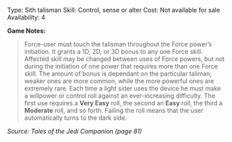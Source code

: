 
Type: Sith talisman
Skill: Control, sense or alter
Cost: Not available for sale
Availability: 4

**Game Notes:**
> Force-user must touch the talisman throughout the Force power’s initiation. It grants a 1D, 2D, or 3D bonus to any one Force skill. Affected skill may be changed between uses of Force powers, but not during the initiation of one power that requires more than one Force skill. The amount of bonus is dependant on the particular taliman; weaker ones are more common, while the more powerful ones are extremely rare.
>  Each time a light sider uses the device he must make a willpower or control roll against an ever-increasing difficulty. The first use requires a **Very Easy** roll, the second an **Easy** roll, the third a **Moderate** roll, and so forth. Failing the roll means that the user automatically turns to the dark side.

*Source: Tales of the Jedi Companion (page 81)*